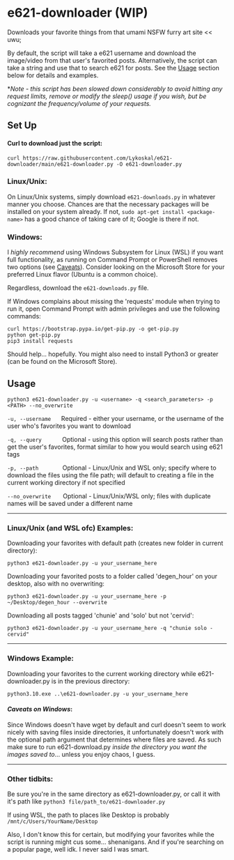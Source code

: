 # e621-downloader (WIP)
Downloads your favorite things from that umami NSFW furry art site << uwu;

By default, the script will take a e621 username and download the image/video from that user's favorited posts.
Alternatively, the script can take a string and use that to search e621 for posts. See the [Usage](https://github.com/Lykoskal/e621-downloader/edit/main/README.md#usage) section below for details and examples.

**Note - this script has been slowed down considerably to avoid hitting any request limits, remove or modify the sleep() usage if you wish, but be cognizant the frequency/volume of your requests.*

## Set Up

#### Curl to download just the script: 

```
curl https://raw.githubusercontent.com/Lykoskal/e621-downloader/main/e621-downloader.py -O e621-downloader.py
```

### Linux/Unix:
On Linux/Unix systems, simply download `e621-downloads.py` in whatever manner you choose. Chances are that the necessary packages will be installed on your system already. If not, `sudo apt-get install <package-name>` has a good chance of taking care of it; Google is there if not.

### Windows:
I *highly recommend* using Windows Subsystem for Linux (WSL) if you want full functionality, as running on Command Prompt or PowerShell removes two options (see [Caveats](https://github.com/Lykoskal/e621-downloader/edit/main/README.md#caveats-on-windows)). Consider looking on the Microsoft Store for your preferred Linux flavor (Ubuntu is a common choice).

Regardless, download the `e621-downloads.py` file.

If Windows complains about missing the 'requests' module when trying to run it, open Command Prompt with admin privileges and use the following commands:
```
curl https://bootstrap.pypa.io/get-pip.py -o get-pip.py
python get-pip.py
pip3 install requests
```
Should help... hopefully. You might also need to install Python3 or greater (can be found on the Microsoft Store). 

## Usage

```
python3 e621-downloader.py -u <username> -q <search_parameters> -p <PATH> --no_overwrite
```

`-u, --username` &nbsp;&nbsp;&nbsp;&nbsp; Required - either your username, or the username of the user who's favorites you want to download

`-q, --query` &nbsp;&nbsp;&nbsp;&nbsp;&nbsp;&nbsp;&nbsp;&nbsp;&nbsp;&nbsp; Optional - using this option will search posts rather than get the user's favorites, format similar to how you would search using e621 tags

`-p, --path` &nbsp;&nbsp;&nbsp;&nbsp;&nbsp;&nbsp;&nbsp;&nbsp;&nbsp;&nbsp;&nbsp;&nbsp; Optional - Linux/Unix and WSL only; specify where to download the files using the file path; will default to creating a file in the current working directory if not specified

`--no_overwrite` &nbsp;&nbsp;&nbsp;&nbsp;&nbsp; Optional - Linux/Unix/WSL only; files with duplicate names will be saved under a different name

---

### Linux/Unix (and WSL ofc) Examples:

Downloading your favorites with default path (creates new folder in current directory):

```
python3 e621-downloader.py -u your_username_here
```

Downloading your favorited posts to a folder called 'degen_hour' on your desktop, also with no overwriting:

```
python3 e621-downloader.py -u your_username_here -p ~/Desktop/degen_hour --overwrite
```

Downloading all posts tagged 'chunie' and 'solo' but not 'cervid':

```
python3 e621-downloader.py -u your_username_here -q "chunie solo -cervid"
```

---

### Windows Example:

Downloading your favorites to the current working directory while e621-downloader.py is in the previous directory:

```
python3.10.exe ..\e621-downloader.py -u your_username_here
```

#### *Caveats on Windows*:
Since Windows doesn't have wget by default and curl doesn't seem to work nicely with saving files inside directories, it unfortunately doesn't work with the optional path argument that determines where files are saved.
As such make sure to run e621-download.py *inside the directory you want the images saved to*... unless you enjoy chaos, I guess.

---

### Other tidbits:

Be sure you're in the same directory as e621-downloader.py, or call it with it's path like `python3 file/path_to/e621-downloader.py`

If using WSL, the path to places like Desktop is probably `/mnt/c/Users/YourName/Desktop`

Also, I don't know this for certain, but modifying your favorites while the script is running might cus some... shenanigans. And if you're searching on a popular page, well idk. I never said I was smart.
